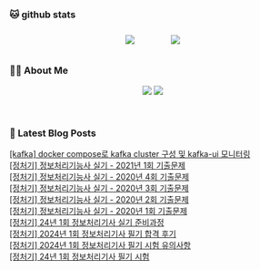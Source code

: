 
###  🐱 github stats  

<div id="main" align="center">
    <img src="https://github-readme-stats.vercel.app/api?username=peterica&count_private=true&show_icons=true&theme=radical"
        style="height: auto; margin-left: 20px; margin-right: 20px; padding: 10px;"/>
    <img src="https://github-readme-stats.vercel.app/api/top-langs/?username=peterica&layout=compact"   
        style="height: auto; margin-left: 20px; margin-right: 20px; padding: 10px;"/>
</div>

###  💁‍♀️ About Me  
<p align="center">
    <a href="https://peterica.tistory.com/"><img src="https://img.shields.io/badge/Blog-FF5722?style=flat-square&logo=Blogger&logoColor=white"/></a>
    <a href="mailto:ilovefran.ofm@gmail.com"><img src="https://img.shields.io/badge/Gmail-d14836?style=flat-square&logo=Gmail&logoColor=white&link=ilovefran.ofm@gmail.com"/></a>
</p>

<br>

### 📕 Latest Blog Posts   

<a href ="https://peterica.tistory.com/601"> [kafka] docker compose로  kafka cluster 구성 및 kafka-ui 모니터링 </a> <br><a href ="https://peterica.tistory.com/600"> [정처기] 정보처리기능사 실기 - 2021년 1회 기출문제 </a> <br><a href ="https://peterica.tistory.com/599"> [정처기] 정보처리기능사 실기 - 2020년 4회 기출문제 </a> <br><a href ="https://peterica.tistory.com/598"> [정처기] 정보처리기능사 실기 - 2020년 3회 기출문제 </a> <br><a href ="https://peterica.tistory.com/596"> [정처기] 정보처리기능사 실기 - 2020년 2회 기출문제 </a> <br><a href ="https://peterica.tistory.com/594"> [정처기] 정보처리기능사 실기 - 2020년 1회 기출문제 </a> <br><a href ="https://peterica.tistory.com/593"> [정처기] 24년 1회 정보처리기사 실기 준비과정 </a> <br><a href ="https://peterica.tistory.com/592"> [정처기] 2024년 1회 정보처리기사 필기 합격 후기 </a> <br><a href ="https://peterica.tistory.com/591"> [정처기] 2024년 1회 정보처리기사 필기 시험 유의사항 </a> <br><a href ="https://peterica.tistory.com/587"> [정처기] 24년 1회 정보처리기사 필기 시험 </a> <br>